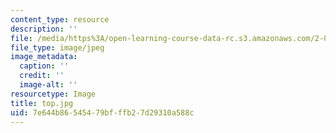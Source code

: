 ```yaml
---
content_type: resource
description: ''
file: /media/https%3A/open-learning-course-data-rc.s3.amazonaws.com/2-007-design-and-manufacturing-i-spring-2009/7e644b86545479bfffb27d29310a588c_top.jpg
file_type: image/jpeg
image_metadata:
  caption: ''
  credit: ''
  image-alt: ''
resourcetype: Image
title: top.jpg
uid: 7e644b86-5454-79bf-ffb2-7d29310a588c
---
```

